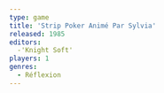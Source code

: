 ```yaml
---
type: game
title: 'Strip Poker Animé Par Sylvia'
released: 1985
editors: 
  -'Knight Soft'
players: 1
genres:
  - Réflexion
---
```

